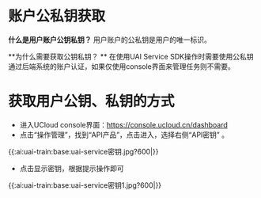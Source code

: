 

# 账户公私钥获取

**什么是用户账户公钥私钥？**
用户账户的公私钥是用户的唯一标识。

**为什么需要获取公钥私钥？ ** 
在使用UAI Service SDK操作时需要使用公私钥通过后端系统的账户认证，如果仅使用console界面来管理任务则不需要。

# 获取用户公钥、私钥的方式

  * 进入UCloud console界面：https://console.ucloud.cn/dashboard
  * 点击“操作管理”，找到“API产品”，点击进入，选择右侧“API密钥” 。

{{:ai:uai-train:base:uai-service密钥.jpg?600|}} 

  * 点击显示密钥，根据提示操作即可

{{:ai:uai-train:base:uai-service密钥1.jpg?600|}}


